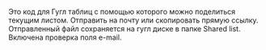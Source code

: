 Это код для Гугл таблиц с помощью которого можно поделиться текущим листом. Отправить на почту или скопировать прямую ссылку. Отправленный файл сохраняется на гугл диске в папке Shared list. Включена проверка поля e-mail.

